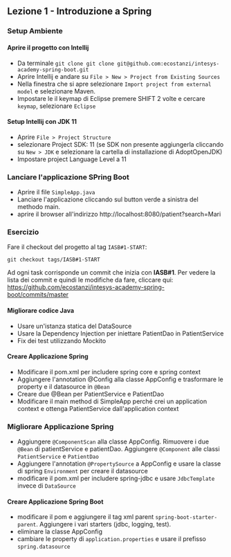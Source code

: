 ## Lezione 1 - Introduzione a Spring

### Setup Ambiente

#### Aprire il progetto con Intellij

- Da terminale `git clone git clone git@github.com:ecostanzi/intesys-academy-spring-boot.git`
- Aprire Intellij e andare su `File > New > Project from Existing Sources`
- Nella finestra che si apre selezionare `Import project from external model` e selezionare Maven.
- Impostare le il keymap di Eclipse premere SHIFT 2 volte e cercare `keymap`, selezionare `Eclipse`

#### Setup Intellij con JDK 11

- Aprire `File > Project Structure` 
- selezionare Project SDK: 11 (se SDK non presente aggiungerla cliccando su `New > JDK` e selezionare la cartella di installazione di AdoptOpenJDK) 
- Impostare project Language Level a 11 

### Lanciare l'applicazione SPring Boot

- Aprire il file `SimpleApp.java`
- Lanciare l'applicazione cliccando sul button verde a sinistra del methodo main.
- aprire il browser all'indirizzo http://localhost:8080/patient?search=Mari

### Esercizio

Fare il checkout del progetto al tag `IASB#1-START`:

```
git checkout tags/IASB#1-START
```

Ad ogni task corrisponde un commit che inizia con **IASB#1**. Per vedere la lista dei commit e quindi le modifiche da fare, cliccare qui:
https://github.com/ecostanzi/intesys-academy-spring-boot/commits/master

#### Migliorare codice Java
- Usare un'istanza statica del DataSource
- Usare la Dependency Injection per iniettare PatientDao in PatientService
- Fix dei test utilizzando Mockito

#### Creare Applicazione Spring
- Modificare il pom.xml per includere spring core e spring context
- Aggiungere l'annotation @Config alla classe AppConfig e trasformare le property e il datasource in `@Bean`
- Creare due @Bean per PatientService e PatientDao
- Modificare il main method di SimpleApp perché crei un application context e ottenga PatientService dall'application context

### Migliorare Applicazione Spring
- Aggiungere `@ComponentScan` alla classe AppConfig. Rimuovere i due `@Bean` di patientService e patientDao. Aggiungere `@Component` alle classi `PatientService` e `PatientDao`
- Aggiungere l'annotation `@PropertySource` a AppConfig e usare la classe di spring `Environment` per creare il datasource
- modificare il pom.xml per includere spring-jdbc e usare `JdbcTemplate` invece di `DataSource`


#### Creare Applicazione Spring Boot
- modificare il pom e aggiungere il tag xml parent `spring-boot-starter-parent`. Aggiungere i vari starters (jdbc, logging, test).
- eliminare la classe AppConfig
- cambiare le property di `application.properties` e usare il prefisso `spring.datasource`


